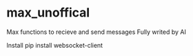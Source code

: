 # max_unoffical
Max functions to recieve and send messages
Fully writed by AI 

Install 
pip install websocket-client